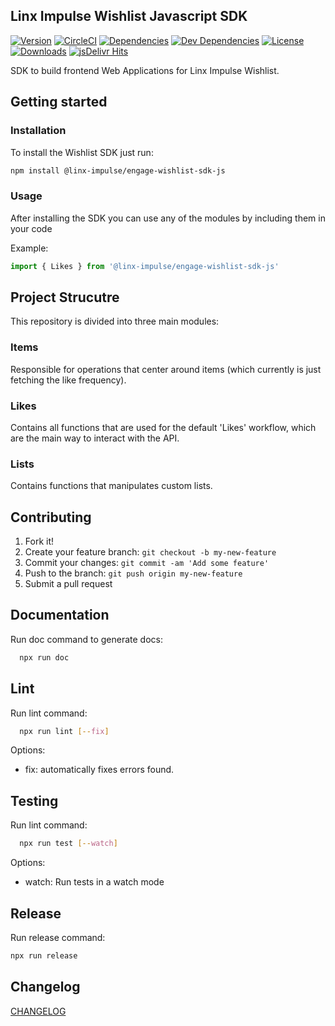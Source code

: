## Linx Impulse Wishlist Javascript SDK

[![Version][version-img]][package-url] [![CircleCI][circleci-img]][circleci-url] [![Dependencies][david-img]][david-url] [![Dev Dependencies][david-dev-img]][david-dev-url] [![License][license-img]][license-url] [![Downloads][downloads-img]][downloads-url] [![jsDelivr Hits][jsdelivr-img]][jsdelivr-url]

[circleci-img]: https://circleci.com/gh/chaordic/engage-wishlist-sdk-js.svg?style=shield
[circleci-url]: https://circleci.com/gh/chaordic/engage-wishlist-sdk-js
[david-img]: https://img.shields.io/david/chaordic/engage-wishlist-sdk-js.svg
[david-url]: https://david-dm.org/chaordic/engage-wishlist-sdk-js
[david-dev-img]: https://img.shields.io/david/dev/chaordic/engage-wishlist-sdk-js.svg
[david-dev-url]: https://david-dm.org/chaordic/engage-wishlist-sdk-js?type=dev
[version-img]: https://img.shields.io/npm/v/@linx-impulse/engage-wishlist-sdk-js.svg?style=flat-square
[package-url]: https://npmjs.org/package/@linx-impulse/engage-wishlist-sdk-js
[license-img]: https://img.shields.io/badge/license-MIT-green.svg?style=flat-square
[license-url]: LICENSE.txt
[downloads-img]: https://img.shields.io/npm/dm/@linx-impulse/engage-wishlist-sdk-js.svg?style=flat-square
[downloads-url]: http://npm-stat.com/charts.html?package=@linx-impulse/engage-wishlist-sdk-js
[jsdelivr-img]: https://data.jsdelivr.com/v1/package/npm/@linx-impulse/engage-wishlist-sdk-js/badge
[jsdelivr-url]: https://www.jsdelivr.com/package/npm/@linx-impulse/engage-wishlist-sdk-js

SDK to build frontend Web Applications for Linx Impulse Wishlist.

## Getting started

### Installation

To install the Wishlist SDK just run:

```sh
npm install @linx-impulse/engage-wishlist-sdk-js
```

### Usage

After installing the SDK you can use any of the modules by including them in your code

Example:

```javascript
import { Likes } from '@linx-impulse/engage-wishlist-sdk-js'
```

## Project Strucutre

This repository is divided into three main modules:

### Items

Responsible for operations that center around items (which currently is just fetching the like frequency).

### Likes

Contains all functions that are used for the default 'Likes' workflow, which are the main way to interact with the API.

### Lists

Contains functions that manipulates custom lists.

## Contributing

1. Fork it!
2. Create your feature branch: `git checkout -b my-new-feature`
3. Commit your changes: `git commit -am 'Add some feature'`
4. Push to the branch: `git push origin my-new-feature`
5. Submit a pull request

## Documentation

Run doc command to generate docs:
  ```sh
    npx run doc
  ```

## Lint

Run lint command:
  ```sh
    npx run lint [--fix]
  ```

Options:
* fix: automatically fixes errors found.

## Testing

Run lint command:
  ```sh
    npx run test [--watch]
  ```

Options:
* watch: Run tests in a watch mode

## Release

Run release command:
  ```sh
  npx run release
  ```

## Changelog

[CHANGELOG](CHANGELOG.md)
